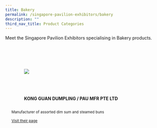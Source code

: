 ```yaml
---
title: Bakery
permalink: /singapore-pavilion-exhibitors/bakery
description: ""
third_nav_title: Product Categories
---
```

<link rel="stylesheet" href="/sgds.css"/>
<p>Meet the Singapore Pavilion Exhibitors specialising in Bakery products.</p>

<div style="display: flex; flex-wrap: wrap; padding: 10px">
  
  <div class="sgds-card bakery" style="flex: 1 1 47%; margin: 10px; display: block;">
      <div class="sgds-card-image" style="margin-top: 15px">
          <figure class="sgds-image" style="height: 100px;display: flex;justify-content: center;flex-direction: column;">
              <img src="https://drive.google.com/u/0/uc?id=1BS5PBeFb-bycOKs4xO1UJQC0BdZylZUc&export=download" style="object-fit: scale-down; max-width: 100%;
      max-height: 100%;">
          </figure>
      </div>
      <div class="sgds-card-content">
				<figure class="sgds-content" style="display: flex;justify-content: center;flex-direction: column;">
          <p><strong>KONG GUAN DUMPLING / PAU MFR PTE LTD</strong></p>
				</figure>
          <small>Manufacturer of assorted dim sum and steamed buns</small>
          <p><a href="https://beex.sg/" target="_blank"><small>Visit their page</small></a></p>
      </div>
  </div>
    
<div style="flex: 1 1 47%; margin: 10px;"></div></div>